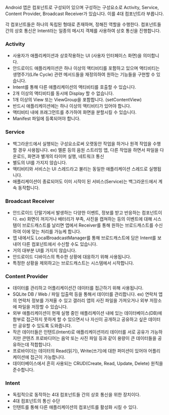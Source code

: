 Android 앱은 컴포넌트로 구성되어 있으며 구성하는 구성요소로 Activity, Service, Content Provider, Broadcast Receiver가 있습니다. 이를 4대 컴포넌트라 부릅니다.


각 컴포넌트들은 하나의 독립된 형태로 존재하며, 정해진 역할을 수행한다. 컴포넌트들 간의 상호 통신은 Intent라는 일종의 메시지 객체를 사용하여 상호 통신을 진행합니다.

### Activity
- 사용자가 애플리케이션과 상호작용하는 UI (사용자 인터페이스 화면)을 의미합니다.
- 안드로이드 애플리케이션은 하나 이상의 액티비티를 포함하고 있으며 액티비티는 생명주기(Life Cycle) 관련 메서드들을 재정의하여 원하는 기능들을 구현할 수 있습니다.
- Intent를 통해 다른 애플리케이션의 액티비티를 호출할 수 있습니다.
- 2개 이상의 액티비티를 동시에 Display 할 수 없습니다.
- 1개 이상의 View 또는 ViewGroup을 포함합니다. (setContentView)
- 반드시 애플리케이션에는 하나 이상의 액티비티가 있어야 합니다.
- 액티비티 내에 프래그먼트를 추가하여 화면을 분할시킬 수 있습니다.
- Manifest 파일에 등록되어야 합니다.


### Service
- 백그라운드에서 실행되는 구성요소로써 오랫동안 작업을 하거나 원격 작업을 수행할 경우 사용됩니다.   ex) 멜론 등의 음원 스트리밍 앱, 다른 작업을 하면서 파일을 다운로드,  화면과 별개의 타이머 실행, 네트워크 통신
- 별도의 UI를 가지지 않습니다.
- 액티비티와 서비스는 UI 스레드라고 불리는 동일한 애플리케이션 스레드로 실행됩니다.
- 애플리케이션이 종료되어도 이미 시작이 된 서비스(Service)는 백그라운드에서 계속 동작합니다.

### Broadcast Receiver
- 안드로이드 단말기에서 발생하는 다양한 이벤트, 정보를 받고 반응하는 컴포넌트이다.   ex) 화면이 꺼지거나 배터리가 부족, 사진을 캡쳐하는 등의 이벤트에 대해 시스템이 브로드캐스트를 날리면 앱에서 Receiver를 통해 원하는 브로드캐스트를 수신하여 이에 맞는 처리를 가능케 합니다.
- 앱 내에서도 LocalBroadcastManager를 통해 브로드캐스트에 담은 Intent를 보내어 다른 컴포넌트에서 수신할 수도 있습니다.
- 거의 대부분 UI를 가지지 않습니다.
- 안드로이드 디바이스의 특수한 상황에 대응하기 위해 사용됩니다.
- 특정한 상황을 제외하고는 브로드캐스트는 시스템에서 시작합니다.

### Content Provider
- 데이터를 관리하고 어플리케이션간 데이터를 접근하기 위해 사용됩니다.
- SQLite DB / Web / 파일 입출력 등을 통해서 데이터를 관리합니다. ex) 연락처 앱의 연락처 정보를 가져올 수 있고 갤러리 앱의 사진 파일을 가져오거나 외부 저장소에 파일을 저장할 수 있습니다.
- 외부 애플리케이션이 현재 실행 중인 애플리케이션 내에 있는 데이터베이스(DB)에 함부로 접근하지 못하게 할 수 있으면서 나 자신이 공개하고 공유하고 싶은 데이터만 공유할 수 있도록 도와줍니다.
- 작은 데이터들은 인텐트(Intent)로 애플리케이션끼리 데이터를 서로 공유가 가능하지만 콘텐츠 프로바디어는 음악 또는 사진 파일 등과 같이 용량이 큰 데이터들을 공유하는데 적합합니다.
- 프로바이더는 데이터의 Read(읽기), Write(쓰기)에 대한 퍼미션이 있어야 어플리케이션에 접근이 가능합니다.
- 데이터베이스에서 흔히 사용되는 CRUD(Create, Read, Update, Delete) 원칙을 준수합니다.

### Intent
- 독립적으로 동작하는 4대 컴포넌트들 간의 상호 통신을 위한 장치이다.
- 4대 컴포넌트의 통신 수단
- 인텐트를 통해 다른 애플리케이션의 컴포넌트를 활성화 시킬 수 있다.